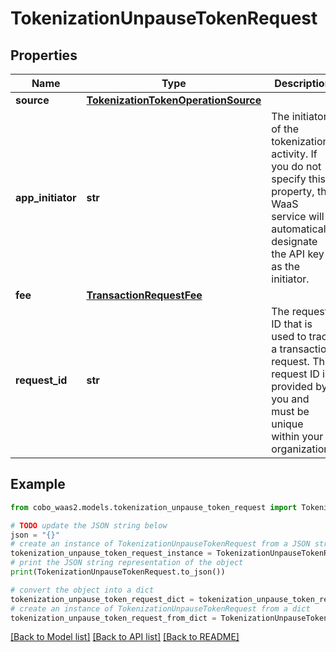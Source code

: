 # TokenizationUnpauseTokenRequest


## Properties

Name | Type | Description | Notes
------------ | ------------- | ------------- | -------------
**source** | [**TokenizationTokenOperationSource**](TokenizationTokenOperationSource.md) |  | 
**app_initiator** | **str** | The initiator of the tokenization activity. If you do not specify this property, the WaaS service will automatically designate the API key as the initiator. | [optional] 
**fee** | [**TransactionRequestFee**](TransactionRequestFee.md) |  | 
**request_id** | **str** | The request ID that is used to track a transaction request. The request ID is provided by you and must be unique within your organization. | [optional] 

## Example

```python
from cobo_waas2.models.tokenization_unpause_token_request import TokenizationUnpauseTokenRequest

# TODO update the JSON string below
json = "{}"
# create an instance of TokenizationUnpauseTokenRequest from a JSON string
tokenization_unpause_token_request_instance = TokenizationUnpauseTokenRequest.from_json(json)
# print the JSON string representation of the object
print(TokenizationUnpauseTokenRequest.to_json())

# convert the object into a dict
tokenization_unpause_token_request_dict = tokenization_unpause_token_request_instance.to_dict()
# create an instance of TokenizationUnpauseTokenRequest from a dict
tokenization_unpause_token_request_from_dict = TokenizationUnpauseTokenRequest.from_dict(tokenization_unpause_token_request_dict)
```
[[Back to Model list]](../README.md#documentation-for-models) [[Back to API list]](../README.md#documentation-for-api-endpoints) [[Back to README]](../README.md)


